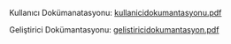 
Kullanıcı Dokümanatasyonu: [kullanicidokumantasyonu.pdf](https://github.com/user-attachments/files/15540496/kullanicidokumantasyonu.pdf)





Geliştirici Dokümantasyonu: [gelistiricidokumantasyon.pdf](https://github.com/user-attachments/files/15540501/gelistiricidokumantasyon.pdf)
